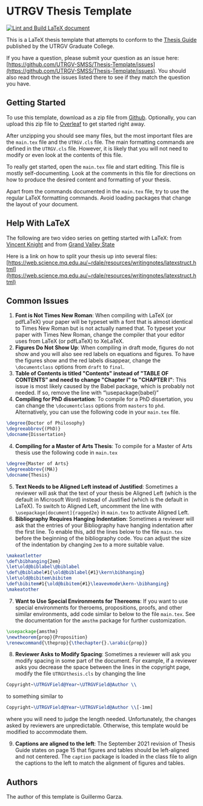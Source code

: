 # UTRGV Thesis Template

[![Lint and Build LaTeX document](https://github.com/UTRGV-SMSS/Thesis-Template/actions/workflows/compile.yml/badge.svg)](https://github.com/UTRGV-SMSS/Thesis-Template/actions/workflows/compile.yml)

This is a LaTeX thesis template that attempts to conform to the 
[Thesis Guide](https://www.utrgv.edu/graduate/_files/documents/thesis-formatting-guide-september-2021.pdf)
published by the UTRGV Graduate College.

If you have a question, please submit your question as an issue here:
[https://github.com/UTRGV-SMSS/Thesis-Template/issues](https://github.com/UTRGV-SMSS/Thesis-Template/issues). 
You should also read through the issues listed there to see if they match the question you have.


## Getting Started

To use this template, download as a zip file  from [Github](https://github.com/UTRGV-SMSS/Thesis-Template/archive/master.zip).  Optionally, you can upload this zip file to [Overleaf](https://overleaf.com) to get started right away.

After unzipping you should see many files, but the most important files are the 
`main.tex` file and the `UTRGV.cls` file.
The main formatting commands are defined in the `UTRGV.cls` file.  However, it
is likely that you
will not need to modify or even look at the contents of this file.

To really get started, open the `main.tex` file and start editing.  This file is mostly
self-documenting.  Look at the comments in this file for directions on how to
produce the desired content and formatting of your thesis. 

Apart from the commands documented in the `main.tex` file, try to use the
regular LaTeX formatting commands.  Avoid loading packages that change the
layout of your document.

## Help With LaTeX

The following are two video series on getting started with LaTeX: from [Vincent Knight](https://www.youtube.com/playlist?list=PLnC5h3PY-znyDQKn3knfXfekZLgWyL7QW)
and from
[Grand Valley State](https://www.youtube.com/playlist?list=PLF975D9D3C9B50FF7)

Here is a link on how to split your thesis up into several files:
[https://web.science.mq.edu.au/~rdale/resources/writingnotes/latexstruct.html](https://web.science.mq.edu.au/~rdale/resources/writingnotes/latexstruct.html)


## Common Issues


1. **Font is Not Times New Roman**:  When compiling with LaTeX (or pdfLaTeX) your paper will be typeset with a font that is almost
identical to Times New Roman but is not actually named that.  To typeset your
paper with Times New Roman, change the compiler that your editor uses from LaTeX (or pdfLaTeX) to XeLaTeX.  
2. **Figures Do Not Show Up**: When compiling in draft mode, figures do not show and you will also see red labels
on equations and figures.
To have the figures show and the red labels disappear, change the `\documentclass` options from `draft` to
`final`.
3. **Table of Contents is titled "Contents" instead of "TABLE OF CONTENTS” and need to change "Chapter I" to "CHAPTER I"**: This issue is most likely caused by the Babel package, which is probably not needed.  If so, remove the line with “\usepackage{babel}”
3. **Compiling for PhD dissertation**: To compile for a PhD dissertation, you can change the `\documentclass` options from `masters` to `phd`.  Alternatively, you can use the following code in your `main.tex` file.
```latex
\degree{Doctor of Philosophy}
\degreeabbrev{(PhD)}
\docname{Dissertation}
```
4. **Compiling for a Master of Arts Thesis**:
To compile for a  Master of Arts thesis use the following code in `main.tex`

```latex
\degree{Master of Arts}
\degreeabbrev{(MA)}
\docname{Thesis}
``` 
5. **Text Needs to be Aligned Left instead of Justified**: Sometimes a reviewer
   will ask that the text of your thesis be Aligned Left (which is the default
in Microsoft Word) instead of Justified (which is the default in LaTeX).  To
switch to Aligned Left, uncomment the line with `\usepackage[document]{ragged2e}` in `main.tex` to
activate Aligned Left.
6. **Bibliography Requires Hanging Indentation**:  Sometimes a reviewer will ask
   that the entries of your Bibliography have hanging indentation after the
first line. To enable
this, add the lines below to the file `main.tex`  before the beginning of the
bibliography code. You can adjust the size of the indentation by changing `2em`
to a more suitable value.
```latex
\makeatletter
\def\bibhanging{2em}
\let\old@biblabel\@biblabel
\def\@biblabel#1{\old@biblabel{#1}\kern\bibhanging}
\let\old@bibitem\bibitem
\def\bibitem#1{\old@bibitem{#1}\leavevmode\kern-\bibhanging}
\makeatother
``` 
7. **Want to Use Special Environments for Thereoms**: If you want to use special environments for theroems, propositions, proofs, and other similar environments, add code similar to below to the file `main.tex`. See the documentation for the  `amsthm` package for further customization.
```latex
\usepackage{amsthm}
\newtheorem{prop}{Proposition}
\renewcommand{\theprop}{\thechapter{}.\arabic{prop}}
```
8. **Reviewer Asks to Modify Spacing**: Sometimes a reviewer will ask you modify spacing in some part of the document.  For example, if a reviewer asks you decrease the space between the lines in the copyright page, modify the file `UTRGVthesis.cls` by changing the line
```latex
Copyright~\UTRGVField@Year~\UTRGVField@Author \\
```
to something similar to
```latex
Copyright~\UTRGVField@Year~\UTRGVField@Author \\[-1mm]
```
where you will need to judge the length needed.  Unfortunately, the changes asked by reviewers are unpredictable.  Otherwise, this template would be modified to accommodate them.

9. **Captions are aligned to the left**: The September 2021 revision of Thesis Guide states on page 15 that figures and tables should be left-aligned and not centered.  The `caption` package is loaded in the class file to align the captions to the left to match the alignment of figures and tables.


## Authors
The author of this template is Guillermo Garza.
